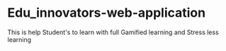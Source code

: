 # Edu_innovators-web-application
This is help Student's to learn with full Gamified learning and Stress less learning
